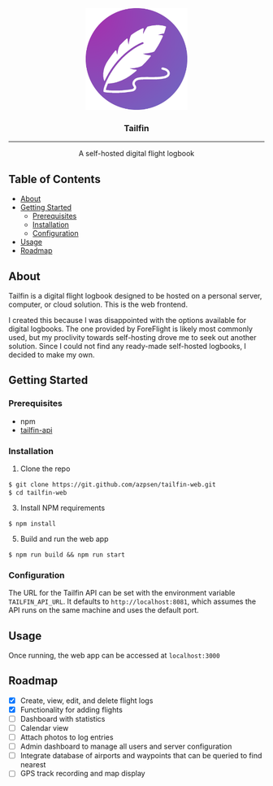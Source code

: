 <p align="center">
    <a href="" rel="nooperner">
    <img width=200px height=200px src="public/logo.png" alt="Tailfin Logo"></a>
</p>

<h3 align="center">Tailfin</h3>

---

<p align="center">A self-hosted digital flight logbook</p>

## Table of Contents

- [About](#about)
- [Getting Started](#getting_started)
  - [Prerequisites](#prerequisites)
  - [Installation](#installation)
  - [Configuration](#configuration)
- [Usage](#usage)
- [Roadmap](#roadmap)

## About <a name="about"></a>

Tailfin is a digital flight logbook designed to be hosted on a personal server, computer, or cloud solution. This is the
web frontend.

I created this because I was disappointed with the options available for digital logbooks. The one provided by
ForeFlight is likely most commonly used, but my proclivity towards self-hosting drove me to seek out another solution.
Since I could not find any ready-made self-hosted logbooks, I decided to make my own.

## Getting Started <a name="getting_started"></a>

### Prerequisites <a name="prerequisites"></a>

- npm
- [tailfin-api](https://github.com/azpsen/tailfin-api)

### Installation <a name="installation"></a>

1. Clone the repo

```
$ git clone https://git.github.com/azpsen/tailfin-web.git
$ cd tailfin-web
```

3. Install NPM requirements

```
$ npm install
```

5. Build and run the web app

```
$ npm run build && npm run start
```

### Configuration <a name="configuration"></a>

The URL for the Tailfin API can be set with the environment variable `TAILFIN_API_URL`. It defaults to `http://localhost:8081`, which assumes the API runs on the same machine and uses the default port.

## Usage <a name="usage"></a>

Once running, the web app can be accessed at `localhost:3000`

## Roadmap <a name="roadmap"></a>

- [x] Create, view, edit, and delete flight logs
- [x] Functionality for adding flights
- [ ] Dashboard with statistics
- [ ] Calendar view
- [ ] Attach photos to log entries
- [ ] Admin dashboard to manage all users and server configuration
- [ ] Integrate database of airports and waypoints that can be queried to find nearest
- [ ] GPS track recording and map display
